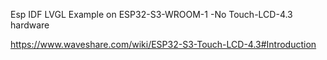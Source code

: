 Esp IDF LVGL Example on ESP32-S3-WROOM-1 -No Touch-LCD-4.3 hardware

https://www.waveshare.com/wiki/ESP32-S3-Touch-LCD-4.3#Introduction